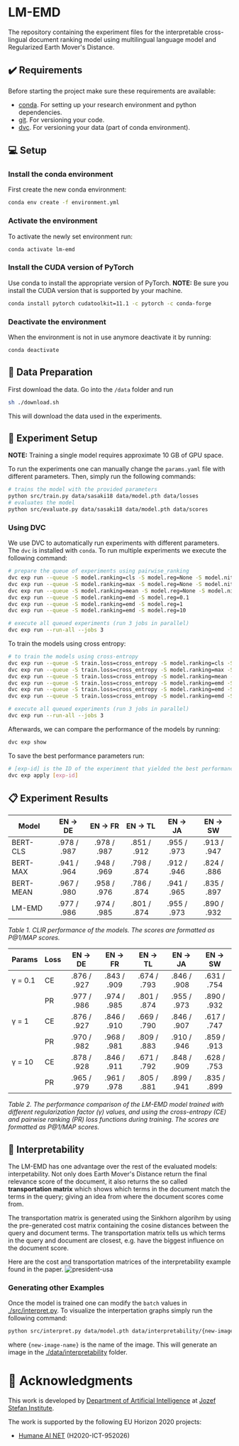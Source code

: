 # LM-EMD
The repository containing the experiment files for the interpretable
cross-lingual document ranking model using multilingual language model
and Regularized Earth Mover's Distance.


## ✔️ Requirements
Before starting the project make sure these requirements are available:
- [conda][conda]. For setting up your research environment and python dependencies.
- [git][git]. For versioning your code.
- [dvc][dvc]. For versioning your data (part of conda environment).

## 💻 Setup

### Install the conda environment

First create the new conda environment:

```bash
conda env create -f environment.yml
```

### Activate the environment

To activate the newly set environment run:

```bash
conda activate lm-emd
```

### Install the CUDA version of PyTorch

Use conda to install the appropriate version of PyTorch. **NOTE:** Be
sure you install the CUDA version that is supported by your machine.

```bash
conda install pytorch cudatoolkit=11.1 -c pytorch -c conda-forge
```

### Deactivate the environment

When the environment is not in use anymore deactivate it by running:

```bash
conda deactivate
```

## 💾 Data Preparation

First download the data. Go into the `/data` folder and run

```bash
sh ./download.sh
```

This will download the data used in the experiments.

## 🥼 Experiment Setup

**NOTE:** Training a single model requires approximate 10 GB of GPU space.

To run the experiments one can manually change the `params.yaml` file with
different parameters. Then, simply run the following commands:

```bash
# trains the model with the provided parameters
python src/train.py data/sasaki18 data/model.pth data/losses
# evaluates the model
python src/evaluate.py data/sasaki18 data/model.pth data/scores
```

### Using DVC

We use DVC to automatically run experiments with different parameters. The `dvc`
is installed with `conda`. To run multiple experiments we execute the following
command:

```bash
# prepare the queue of experiments using pairwise_ranking
dvc exp run --queue -S model.ranking=cls -S model.reg=None -S model.nit=None
dvc exp run --queue -S model.ranking=max -S model.reg=None -S model.nit=None
dvc exp run --queue -S model.ranking=mean -S model.reg=None -S model.nit=None
dvc exp run --queue -S model.ranking=emd -S model.reg=0.1
dvc exp run --queue -S model.ranking=emd -S model.reg=1
dvc exp run --queue -S model.ranking=emd -S model.reg=10

# execute all queued experiments (run 3 jobs in parallel)
dvc exp run --run-all --jobs 3
```

To train the models using cross entropy:
```bash
# to train the models using cross-entropy
dvc exp run --queue -S train.loss=cross_entropy -S model.ranking=cls -S model.reg=None -S model.nit=None
dvc exp run --queue -S train.loss=cross_entropy -S model.ranking=max -S model.reg=None -S model.nit=None
dvc exp run --queue -S train.loss=cross_entropy -S model.ranking=mean -S model.reg=None -S model.nit=None
dvc exp run --queue -S train.loss=cross_entropy -S model.ranking=emd -S model.reg=0.1
dvc exp run --queue -S train.loss=cross_entropy -S model.ranking=emd -S model.reg=1
dvc exp run --queue -S train.loss=cross_entropy -S model.ranking=emd -S model.reg=10

# execute all queued experiments (run 3 jobs in parallel)
dvc exp run --run-all --jobs 3
```

Afterwards, we can compare the performance of the models by running:

```bash
dvc exp show
```

To save the best performance parameters run:

```bash
# [exp-id] is the ID of the experiment that yielded the best performance
dvc exp apply [exp-id]
```


## 📋 Experiment Results


| Model    	| EN → DE     | EN → FR     | EN → TL     | EN → JA     | EN → SW     |
|-----------|:-----------:|:-----------:|:-----------:|:-----------:|:-----------:|
| BERT-CLS  | .978 / .987 | .978 / .987 | .851 / .912 | .955 / .973 | .913 / .947 |
| BERT-MAX  | .941 / .964 | .948 / .969 | .798 / .874 | .912 / .946 | .824 / .886 |
| BERT-MEAN | .967 / .980 | .958 / .976 | .786 / .874 | .941 / .965 | .835 / .897 |
| LM-EMD   	| .977 / .986 | .974 / .985 | .801 / .874 | .955 / .973 | .890 / .932 |

*Table 1. CLIR performance of the models. The scores are formatted as P@1/MAP scores.*



| Params  | Loss   | EN → DE     | EN → FR     | EN → TL     | EN → JA     | EN → SW     |
|---------|--------|:-----------:|:-----------:|:-----------:|:-----------:|:-----------:|
| γ = 0.1 | CE     | .876 / .927 | .843 / .909 | .674 / .793 | .846 / .908 | .631 / .754 |
|         | PR     | .977 / .986 | .974 / .985 | .801 / .874 | .955 / .973 | .890 / .932 |
| γ = 1   | CE     | .876 / .927 | .846 / .910 | .669 / .790 | .846 / .907 | .617 / .747 |
|         | PR     | .970 / .982 | .968 / .981 | .809 / .883 | .910 / .946 | .859 / .913 |
| γ = 10  | CE     | .878 / .928 | .846 / .911 | .671 / .792 | .848 / .909 | .628 / .753 |
|         | PR     | .965 / .979 | .961 / .978 | .805 / .881 | .899 / .941 | .835 / .899 |

*Table 2. The performance comparison of the LM-EMD model trained with different regularization
factor (γ) values, and using the cross-entropy (CE) and pairwise ranking (PR) loss functions
during training. The scores are formatted as P@1/MAP scores.*

## 🔎 Interpretability

The LM-EMD has one advantage over the rest of the evaluated models: interpetability.
Not only does Earth Mover's Distance return the final relevance score of the document,
it also returns the so called **transportation matrix** which shows which terms in the
document match the terms in the query; giving an idea from where the document
scores come from.

The transportation matrix is generated using the Sinkhorn algorihm by using the pre-generated
cost matrix containing the cosine distances between the query and document terms.
The transportation matrix tells us which terms in the query and document are closest, e.g.
have the biggest influence on the document score.

Here are the cost and transportation matrices of the interpretability example found in the
paper.
![president-usa](./data/interpretability/president-usa.png)


### Generating other Examples

Once the model is trained one can modify the `batch` values in [./src/interpret.py][interpret].
To visualize the interpertation graphs simply run the following command:

```bash
python src/interpret.py data/model.pth data/interpretability/{new-image-name}.png
```

where `{new-image-name}` is the name of the image. This will generate an image in the
[./data/interpretability][interdata] folder.

# 🏬 Acknowledgments
This work is developed by [Department of Artificial Intelligence][ailab] at [Jozef Stefan Institute][ijs].

The work is supported by the following EU Horizon 2020 projects:
- [Humane AI NET][humaneai] (H2020-ICT-952026)









[git]: https://git-scm.com/
[dvc]: https://dvc.org/
[conda]: https://docs.conda.io/en/latest/

[interpret]: ./src/interpret.py
[interdata]: ./data/interpretability

[ailab]: http://ailab.ijs.si/
[ijs]: https://www.ijs.si/

[x5gon]: https://www.x5gon.org/
[elens]: https://envirolens.eu/
[humaneai]: https://www.humane-ai.eu/
